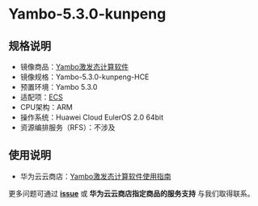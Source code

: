 # Yambo-5.3.0-kunpeng

## 规格说明

- 镜像商品：[Yambo激发态计算软件](https://marketplace.huaweicloud.com/hidden/contents/65afebbd-cb0f-47e8-978e-5a90c9747edf#productid=OFFI1169451101213282304)
- 镜像规格：Yambo-5.3.0-kunpeng-HCE
- 预置环境：Yambo 5.3.0
- 适配项：[ECS](https://support.huaweicloud.com/ecs/index.html)
- CPU架构：ARM
- 操作系统：Huawei Cloud EulerOS 2.0 64bit
- 资源编排服务（RFS）：不涉及

## 使用说明

- 华为云云商店：[Yambo激发态计算软件使用指南](./docs/usage.md)

更多问题可通过 [**issue**](https://github.com/HuaweiCloudDeveloper/yambo-image/issues) 或 **华为云云商店指定商品的服务支持** 与我们取得联系。
